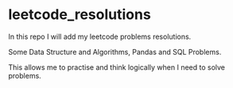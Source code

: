 # leetcode_resolutions
In this repo I will add my leetcode problems resolutions.

Some Data Structure and Algorithms, Pandas and SQL Problems.

This allows me to practise and think logically when I need to solve problems.

